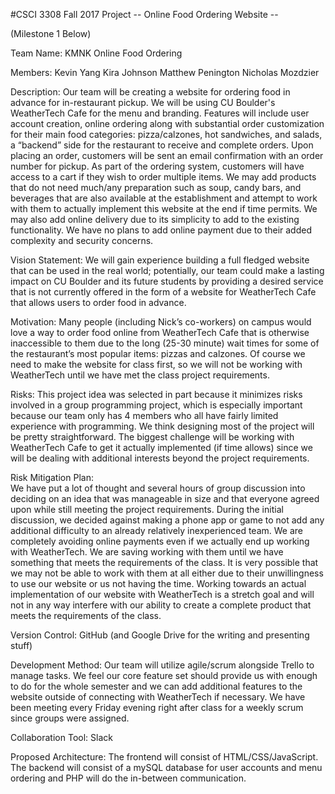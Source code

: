 #CSCI 3308 Fall 2017 Project
-- Online Food Ordering Website --

(Milestone 1 Below)

Team Name: KMNK Online Food Ordering

Members: 
Kevin Yang
Kira Johnson
Matthew Penington
Nicholas Mozdzier

Description: 
Our team will be creating a website for ordering food in advance for in-restaurant pickup. We will be using CU Boulder's WeatherTech Cafe for the menu and branding. Features will include user account creation, online ordering along with substantial order customization for their main food categories: pizza/calzones, hot sandwiches, and salads, a “backend” side for the restaurant to receive and complete orders. Upon placing an order, customers will be sent an email confirmation with an order number for pickup. As part of the ordering system, customers will have access to a cart if they wish to order multiple items. 
We may add products that do not need much/any preparation such as soup, candy bars, and beverages that are also available at the establishment and attempt to work with them to actually implement this website at the end if time permits. We may also add online delivery due to its simplicity to add to the existing functionality. We have no plans to add online payment due to their added complexity and security concerns. 


Vision Statement:
We will gain experience building a full fledged website that can be used in the real world; potentially, our team could make a lasting impact on CU Boulder and its future students by providing a desired service that is not currently offered in the form of a website for WeatherTech Cafe that allows users to order food in advance.

Motivation:
Many people (including Nick’s co-workers) on campus would love a way to order food online from WeatherTech Cafe that is otherwise inaccessible to them due to the long (25-30 minute) wait times for some of the restaurant’s most popular items: pizzas and calzones. Of course we need to make the website for class first, so we will not be working with WeatherTech until we have met the class project requirements.

Risks: 
This project idea was selected in part because it minimizes risks involved in a group programming project, which is especially important because our team only has 4 members who all have fairly limited experience with programming. We think designing most of the project will be pretty straightforward. The biggest challenge will be working with WeatherTech Cafe to get it actually implemented (if time allows) since we will be dealing with additional interests beyond the project requirements. 

Risk Mitigation Plan:  
We have put a lot of thought and several hours of group discussion into deciding on an idea that was manageable in size and that everyone agreed upon while still meeting the project requirements. During the initial discussion, we decided against making a phone app or game to not add any additional difficulty to an already relatively inexperienced team. We are completely avoiding online payments even if we actually end up working with WeatherTech. We are saving working with them until we have something that meets the requirements of the class. It is very possible that we may not be able to work with them at all either due to their unwillingness to use our website or us not having the time. Working towards an actual implementation of our website with WeatherTech is a stretch goal and will not in any way interfere with our ability to create a complete product that meets the requirements of the class. 

Version Control: GitHub (and Google Drive for the writing and presenting stuff)

Development Method: 
Our team will utilize agile/scrum alongside Trello to manage tasks. We feel our core feature set should provide us with enough to do for the whole semester and we can add additional features to the website outside of connecting with WeatherTech if necessary. We have been meeting every Friday evening right after class for a weekly scrum since groups were assigned.

Collaboration Tool: Slack

Proposed Architecture: 
The frontend will consist of HTML/CSS/JavaScript. The backend will consist of a mySQL database for user accounts and menu ordering and PHP will do the in-between communication. 
